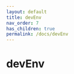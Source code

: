 ```yaml
---
layout: default
title: devEnv
nav_order: 7
has_children: true
permalink: /docs/devEnv
---
```


# devEnv

